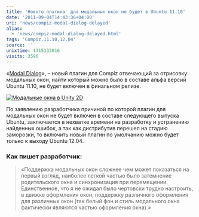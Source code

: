 ```yaml
---
title: 'Нового плагина  для модальных окон не будет в Ubuntu 11.10'
date: '2011-09-04T14:43:36+04:00'
uri: 'news/compiz-modal-dialog-delayed'
alias: 
  - 'news/compiz-modal-dialog-delayed.html'
tags: 'Compiz,11.10,12.04'
source: ''
unixtime: 1315133016
visits: 3596
---
```

«[Modal Dialog](news/modal-dialogs-land-in-ubuntu-11-10)», – новый плагин для Compiz отвечающий за отрисовку модальных окон, найти который можно было в составе альфа версий Ubuntu 11.10, не будет включен в финальном релизе.

[![Модальные окна в Unity 2D](img/2011/09/04/14-00/modal-dialogs-unity-2d-5903760969-o.jpg)](img/2011/09/04/14-00/modal-dialogs-unity-2d-5903760969-o.jpg)

По заявлению разработчика причиной по которой плагин для модальных окон не будет включен в составе следующего выпуска Ubuntu, заключается в нехватке времени на разработку и устранению найденных ошибок, а так как дистрибутив перешел на стадию заморозки, то включить новый плагин по умолчанию можно будет только к выходу Ubuntu 12.04.

### Как пишет разработчик:

> «Поддержка модальных окон сложнее чем может показаться на первый взгляд, наиболее легкой частью было затемнение родительского окна и синхронизация при перемещении. Единственное, что я не ожидал было чертовски трудно настроить, в движке оформления окон, поддержку различного оформления для различных окон (так белый фон и стиль модального окна фактически являются частью оформления окна).»
